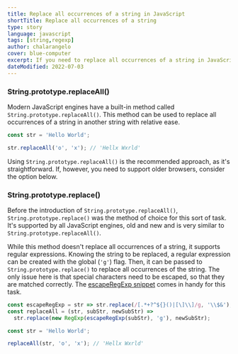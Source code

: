 ```yaml
---
title: Replace all occurrences of a string in JavaScript
shortTitle: Replace all occurrences of a string
type: story
language: javascript
tags: [string,regexp]
author: chalarangelo
cover: blue-computer
excerpt: If you need to replace all occurrences of a string in JavaScript, you have a couple of options.
dateModified: 2022-07-03
---
```


### String.prototype.replaceAll()

Modern JavaScript engines have a built-in method called `String.prototype.replaceAll()`. This method can be used to replace all occurrences of a string in another string with relative ease.

```js
const str = 'Hello World';

str.replaceAll('o', 'x'); // 'Hellx Wxrld'
```

Using `String.prototype.replaceAll()` is the recommended approach, as it's straightforward. If, however, you need to support older browsers, consider the option below.

### String.prototype.replace()

Before the introduction of `String.prototype.replaceAll()`, `String.prototype.replace()` was the method of choice for this sort of task. It's supported by all JavaScript engines, old and new and is very similar to `String.prototype.replaceAll()`.

While this method doesn't replace all occurrences of a string, it supports regular expressions. Knowing the string to be replaced, a regular expression can be created with the global (`'g'`) flag. Then, it can be passed to `String.prototype.replace()` to replace all occurrences of the string. The only issue here is that special characters need to be escaped, so that they are matched correctly. The [escapeRegExp snippet](/js/s/escape-reg-exp) comes in handy for this task.

```js
const escapeRegExp = str => str.replace(/[.*+?^${}()|[\]\\]/g, '\\$&');
const replaceAll = (str, subStr, newSubStr) =>
  str.replace(new RegExp(escapeRegExp(subStr), 'g'), newSubStr);

const str = 'Hello World';

replaceAll(str, 'o', 'x'); // 'Hellx Wxrld'
```
